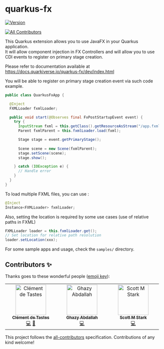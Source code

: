 # quarkus-fx

[![Version](https://img.shields.io/maven-central/v/io.quarkiverse.fx/quarkus-fx-parent?logo=apache-maven&style=flat-square)](https://search.maven.org/artifact/io.quarkiverse.fx/quarkus-fx)

<!-- ALL-CONTRIBUTORS-BADGE:START - Do not remove or modify this section -->
[![All Contributors](https://img.shields.io/badge/all_contributors-3-orange.svg?style=flat-square)](#contributors-)
<!-- ALL-CONTRIBUTORS-BADGE:END -->
This Quarkus extension allows you to use JavaFX in your Quarkus application. \
It will allow component injection in FX Controllers and will allow you to use CDI events to register on primary stage creation.

Please refer to documentation available at https://docs.quarkiverse.io/quarkus-fx/dev/index.html

You will be able to register on primary stage creation event via such code example.
```java
public class QuarkusFxApp {

  @Inject
  FXMLLoader fxmlLoader;

  public void start(@Observes final FxPostStartupEvent event) {
    try {
      InputStream fxml = this.getClass().getResourceAsStream("/app.fxml");
      Parent fxmlParent = this.fxmlLoader.load(fxml);

      Stage stage = event.getPrimaryStage();
      
      Scene scene = new Scene(fxmlParent);
      stage.setScene(scene);
      stage.show();

    } catch (IOException e) {
      // Handle error
    }
  }
}
```
To load multiple FXML files, you can use :
```java
@Inject
Instance<FXMLLoader> fxmlLoader;
```

Also, setting the location is required by some use cases (use of relative paths in FXML)
```java
FXMLLoader loader = this.fxmlLoader.get();
// Set location for relative path resolution
loader.setLocation(xxx);
```

For some sample apps and usage, check the `samples/` directory.

## Contributors ✨

Thanks goes to these wonderful people ([emoji key](https://allcontributors.org/docs/en/emoji-key)):

<!-- ALL-CONTRIBUTORS-LIST:START - Do not remove or modify this section -->
<!-- prettier-ignore-start -->
<!-- markdownlint-disable -->
<table>
  <tbody>
    <tr>
      <td align="center" valign="top" width="14.28%"><a href="https://github.com/CodeSimcoe"><img src="https://avatars.githubusercontent.com/u/110094118?v=4?s=100" width="100px;" alt="Clément de Tastes"/><br /><sub><b>Clément de Tastes</b></sub></a><br /><a href="https://github.com/quarkiverse/quarkus-fx/commits?author=CodeSimcoe" title="Code">💻</a> <a href="#maintenance-CodeSimcoe" title="Maintenance">🚧</a></td>
      <td align="center" valign="top" width="14.28%"><a href="https://github.com/ghazyami"><img src="https://avatars.githubusercontent.com/u/7247810?v=4?s=100" width="100px;" alt="Ghazy Abdallah"/><br /><sub><b>Ghazy Abdallah</b></sub></a><br /><a href="https://github.com/quarkiverse/quarkus-fx/commits?author=ghazyami" title="Code">💻</a></td>
      <td align="center" valign="top" width="14.28%"><a href="http://www.jboss.org"><img src="https://avatars.githubusercontent.com/u/332210?v=4?s=100" width="100px;" alt="Scott M Stark"/><br /><sub><b>Scott M Stark</b></sub></a><br /><a href="https://github.com/quarkiverse/quarkus-fx/commits?author=starksm64" title="Code">💻</a></td>
    </tr>
  </tbody>
</table>

<!-- markdownlint-restore -->
<!-- prettier-ignore-end -->

<!-- ALL-CONTRIBUTORS-LIST:END -->

This project follows the [all-contributors](https://github.com/all-contributors/all-contributors) specification. Contributions of any kind welcome!
